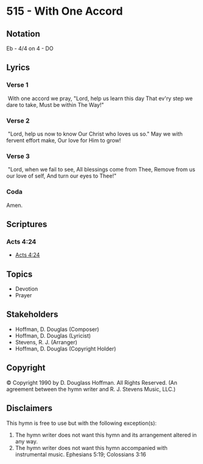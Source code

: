 # 515 - With One Accord

## Notation

Eb - 4/4 on 4 - DO

## Lyrics

### Verse 1

 With one accord we pray, "Lord, help us learn this day That ev'ry step we dare to take, Must be within The Way!"

### Verse 2

 "Lord, help us now to know Our Christ who loves us so." May we with fervent effort make, Our love for Him to grow!

### Verse 3

 "Lord, when we fail to see, All blessings come from Thee, Remove from us our love of self, And turn our eyes to Thee!" 

### Coda

Amen.


## Scriptures

### Acts 4:24

- [Acts 4:24](https://www.biblegateway.com/passage/?search=Acts%204%3A24)


## Topics

- Devotion
- Prayer

## Stakeholders

- Hoffman, D. Douglas (Composer)
- Hoffman, D. Douglas (Lyricist)
- Stevens, R. J. (Arranger)
- Hoffman, D. Douglas (Copyright Holder)

## Copyright

© Copyright 1990 by D. Douglass Hoffman. All Rights Reserved.
(An agreement between the hymn writer and R. J. Stevens Music, LLC.)

## Disclaimers

This hymn is free to use but with the following exception(s):
1. The hymn writer does not want this hymn and its arrangement altered in any way.
2. The hymn writer does not want this hymn accompanied with instrumental music.
Ephesians 5:19; Colossians 3:16

